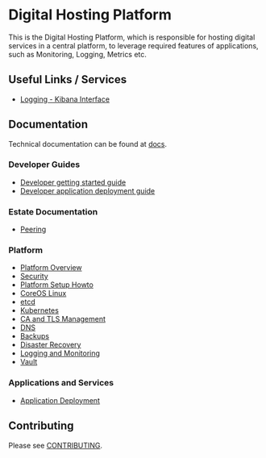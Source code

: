 # Digital Hosting Platform

This is the Digital Hosting Platform, which is responsible for hosting digital services in a central platform, to leverage required features of applications, such as Monitoring, Logging, Metrics etc.

## Useful Links / Services
* [Logging - Kibana Interface](http://kibana.ops.digital.homeoffice.gov.uk/)

## Documentation

Technical documentation can be found at [docs](docs/).

### Developer Guides

* [Developer getting started guide](docs/dev_setup.md)
* [Developer application deployment guide](docs/dev_app_deployment.md)

### Estate Documentation

* [Peering](docs/estate/peering.md)

### Platform

* [Platform Overview](docs/overview.md)
* [Security](docs/security.md)
* [Platform Setup Howto](docs/platform_setup.md)
* [CoreOS Linux](docs/coreos.md)
* [etcd](docs/etcd.md)
* [Kubernetes](docs/kubernetes.md)
* [CA and TLS Management](docs/ca_tls.md)
* [DNS](docs/dns.md)
* [Backups](docs/backups.md)
* [Disaster Recovery](docs/dr.md)
* [Logging and Monitoring](docs/logging_monitoring.md)
* [Vault](docs/vault.md)

### Applications and Services

* [Application Deployment](docs/apps_deployment.md)

## Contributing

Please see [CONTRIBUTING](CONTRIBUTING.md).

